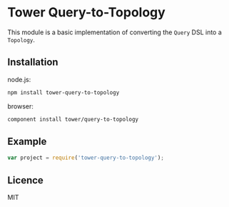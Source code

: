 # Tower Query-to-Topology

This module is a basic implementation of converting the `Query` DSL into a `Topology`.

## Installation

node.js:

```bash
npm install tower-query-to-topology
```

browser:

```bash
component install tower/query-to-topology
```

## Example

```js
var project = require('tower-query-to-topology');
```

## Licence

MIT